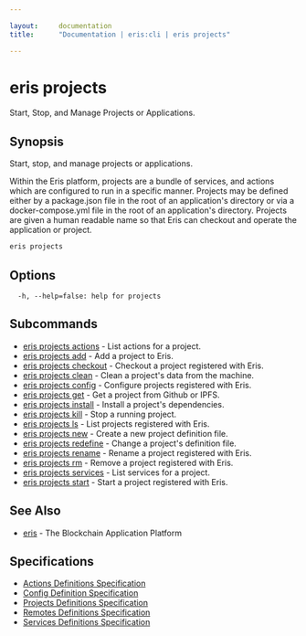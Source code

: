 ```yaml
---

layout:     documentation
title:      "Documentation | eris:cli | eris projects"

---
```


# eris projects

Start, Stop, and Manage Projects or Applications.

## Synopsis

Start, stop, and manage projects or applications.

Within the Eris platform, projects are a bundle of services,
and actions which are configured to run in a specific manner.
Projects may be defined either by a package.json file in the
root of an application's directory or via a docker-compose.yml
file in the root of an application's directory. Projects are
given a human readable name so that Eris can checkout and
operate the application or project.

```bash
eris projects
```

## Options

```
  -h, --help=false: help for projects
```

## Subcommands

* [eris projects actions](https://docs.erisindustries.com/documentation/eris-cli/0.10.3/eris_projects_actions/)	 - List actions for a project.
* [eris projects add](https://docs.erisindustries.com/documentation/eris-cli/0.10.3/eris_projects_add/)	 - Add a project to Eris.
* [eris projects checkout](https://docs.erisindustries.com/documentation/eris-cli/0.10.3/eris_projects_checkout/)	 - Checkout a project registered with Eris.
* [eris projects clean](https://docs.erisindustries.com/documentation/eris-cli/0.10.3/eris_projects_clean/)	 - Clean a project's data from the machine.
* [eris projects config](https://docs.erisindustries.com/documentation/eris-cli/0.10.3/eris_projects_config/)	 - Configure projects registered with Eris.
* [eris projects get](https://docs.erisindustries.com/documentation/eris-cli/0.10.3/eris_projects_get/)	 - Get a project from Github or IPFS.
* [eris projects install](https://docs.erisindustries.com/documentation/eris-cli/0.10.3/eris_projects_install/)	 - Install a project's dependencies.
* [eris projects kill](https://docs.erisindustries.com/documentation/eris-cli/0.10.3/eris_projects_kill/)	 - Stop a running project.
* [eris projects ls](https://docs.erisindustries.com/documentation/eris-cli/0.10.3/eris_projects_ls/)	 - List projects registered with Eris.
* [eris projects new](https://docs.erisindustries.com/documentation/eris-cli/0.10.3/eris_projects_new/)	 - Create a new project definition file.
* [eris projects redefine](https://docs.erisindustries.com/documentation/eris-cli/0.10.3/eris_projects_redefine/)	 - Change a project's definition file.
* [eris projects rename](https://docs.erisindustries.com/documentation/eris-cli/0.10.3/eris_projects_rename/)	 - Rename a project registered with Eris.
* [eris projects rm](https://docs.erisindustries.com/documentation/eris-cli/0.10.3/eris_projects_rm/)	 - Remove a project registered with Eris.
* [eris projects services](https://docs.erisindustries.com/documentation/eris-cli/0.10.3/eris_projects_services/)	 - List services for a project.
* [eris projects start](https://docs.erisindustries.com/documentation/eris-cli/0.10.3/eris_projects_start/)	 - Start a project registered with Eris.

## See Also

* [eris](https://docs.erisindustries.com/documentation/eris-cli/0.10.3/eris/)	 - The Blockchain Application Platform

## Specifications

* [Actions Definitions Specification](https://docs.erisindustries.com/documentation/eris-cli/0.10.3/actions_definitions_spec/)
* [Config Definition Specification](https://docs.erisindustries.com/documentation/eris-cli/0.10.3/config_definition_spec/)
* [Projects Definitions Specification](https://docs.erisindustries.com/documentation/eris-cli/0.10.3/projects_definitions_spec/)
* [Remotes Definitions Specification](https://docs.erisindustries.com/documentation/eris-cli/0.10.3/remotes_definitions_spec/)
* [Services Definitions Specification](https://docs.erisindustries.com/documentation/eris-cli/0.10.3/services_definitions_spec/)

